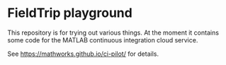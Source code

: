 # FieldTrip playground

This repository is for trying out various things. At the moment it
contains some code for the MATLAB continuous integration cloud
service.

See https://mathworks.github.io/ci-pilot/ for details.

